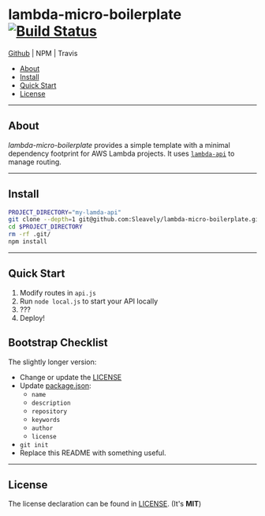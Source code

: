 # lambda-micro-boilerplate [![Build Status](https://travis-ci.org/Sleavely/lambda-micro-boilerplate.svg?branch=master)](https://travis-ci.org/Sleavely/lambda-micro-boilerplate)

[Github](https://github.com/Sleavely/lambda-micro-boilerplate) | NPM | Travis


* [About](#about)
* [Install](#install)
* [Quick Start](#quick-start)
* [License](#license)

---

## About

_lambda-micro-boilerplate_ provides a simple template with a minimal dependency footprint for AWS Lambda projects. It uses [`lambda-api`](https://github.com/jeremydaly/lambda-api) to manage routing.

---

## Install

```bash
PROJECT_DIRECTORY="my-lamda-api"
git clone --depth=1 git@github.com:Sleavely/lambda-micro-boilerplate.git $PROJECT_DIRECTORY
cd $PROJECT_DIRECTORY
rm -rf .git/
npm install
```

---

## Quick Start

1. Modify routes in `api.js`
1. Run `node local.js` to start your API locally
1. ???
1. Deploy!

## Bootstrap Checklist

The slightly longer version:

- Change or update the [LICENSE](./LICENSE)
- Update [package.json](./package.json):
  - `name`
  - `description`
  - `repository`
  - `keywords`
  - `author`
  - `license`
- `git init`
- Replace this README with something useful.


---

## License

The license declaration can be found in [LICENSE](./LICENSE). (It's **MIT**)
